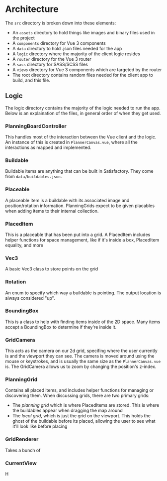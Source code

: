 # Architecture

The `src` directory is broken down into these elements:

- An `assets` directory to hold things like images and binary files used in the project
- A `components` directory for Vue 3 components
- A `data` directory to hold .json files needed for the app
- A `logic` directory where the majority of the client logic resides
- A `router` directory for the Vue 3 router
- A `sass` directory for SASS/SCSS files
- A `views` directory for Vue 3 components which are targeted by the router
- The root directory contains random files needed for the client app to build, and this file.

## Logic

The logic directory contains the majority of the logic needed to run the app. Below is an explaination of the files, in general order of when they get used.

### PlanningBoardController

This handles most of the interaction between the Vue client and the logic. An instance of this is created in `PlannerCanvas.vue`, where all the interactions as mapped and implemented.

### Buildable

Buildable items are anything that can be built in Satisfactory. They come from `data/buildables.json`.

### Placeable

A placeable item is a buildable with its associated image and position/rotation information. PlanningGrids expect to be given placables when adding items to their internal collection.

### PlacedItem

This is a placeable that has been put into a grid. A PlacedItem includes helper functions for space management, like if it's inside a box, PlacedItem equality, and more

### Vec3

A basic Vec3 class to store points on the grid

### Rotation

An enum to specify which way a buildable is pointing. The output location is always considered "up".

### BoundingBox

This is a class to help with finding items inside of the 2D space. Many items accept a BoundingBox to determine if they're inside it.

### GridCamera

This acts as the camera on our 2d grid, specifing where the user currently is and the viewport they can see. The camera is moved around using the mouse or keystrokes, and is usually the same size as the `PlannerCanvas.vue` is. The GridCamera allows us to zoom by changing the position's z-index.

### PlanningGrid

Contains all placed items, and includes helper functions for managing or discovering them. When discussing grids, there are two primary grids:

- The _planning grid_ which is where PlacedItems are stored. This is where the buildables appear when dragging the map around
- The _local grid_, which is just the grid on the viewport. This holds the ghost of the buildable before its placed, allowing the user to see what it'll look like before placing

### GridRenderer

Takes a bunch of

### CurrentView

H
